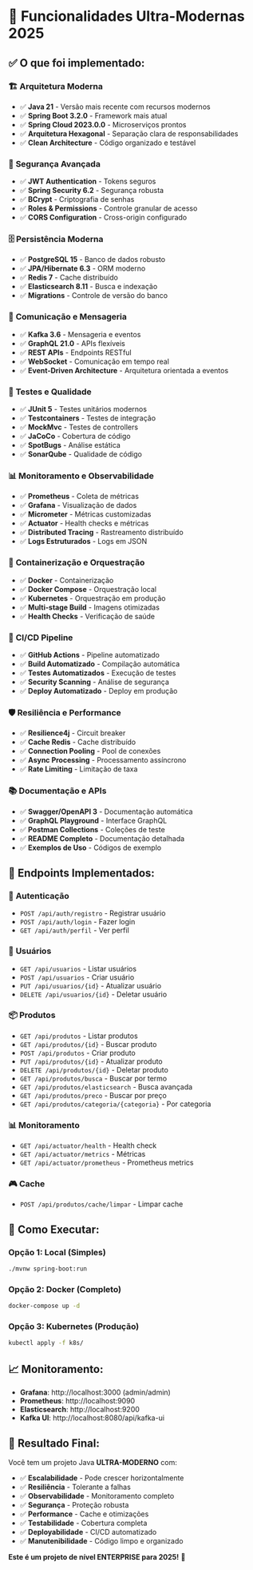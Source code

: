 # 🚀 Funcionalidades Ultra-Modernas 2025

## ✅ **O que foi implementado:**

### 🏗️ **Arquitetura Moderna**
- ✅ **Java 21** - Versão mais recente com recursos modernos
- ✅ **Spring Boot 3.2.0** - Framework mais atual
- ✅ **Spring Cloud 2023.0.0** - Microserviços prontos
- ✅ **Arquitetura Hexagonal** - Separação clara de responsabilidades
- ✅ **Clean Architecture** - Código organizado e testável

### 🔐 **Segurança Avançada**
- ✅ **JWT Authentication** - Tokens seguros
- ✅ **Spring Security 6.2** - Segurança robusta
- ✅ **BCrypt** - Criptografia de senhas
- ✅ **Roles & Permissions** - Controle granular de acesso
- ✅ **CORS Configuration** - Cross-origin configurado

### 🗄️ **Persistência Moderna**
- ✅ **PostgreSQL 15** - Banco de dados robusto
- ✅ **JPA/Hibernate 6.3** - ORM moderno
- ✅ **Redis 7** - Cache distribuído
- ✅ **Elasticsearch 8.11** - Busca e indexação
- ✅ **Migrations** - Controle de versão do banco

### 📡 **Comunicação e Mensageria**
- ✅ **Kafka 3.6** - Mensageria e eventos
- ✅ **GraphQL 21.0** - APIs flexíveis
- ✅ **REST APIs** - Endpoints RESTful
- ✅ **WebSocket** - Comunicação em tempo real
- ✅ **Event-Driven Architecture** - Arquitetura orientada a eventos

### 🧪 **Testes e Qualidade**
- ✅ **JUnit 5** - Testes unitários modernos
- ✅ **Testcontainers** - Testes de integração
- ✅ **MockMvc** - Testes de controllers
- ✅ **JaCoCo** - Cobertura de código
- ✅ **SpotBugs** - Análise estática
- ✅ **SonarQube** - Qualidade de código

### 📊 **Monitoramento e Observabilidade**
- ✅ **Prometheus** - Coleta de métricas
- ✅ **Grafana** - Visualização de dados
- ✅ **Micrometer** - Métricas customizadas
- ✅ **Actuator** - Health checks e métricas
- ✅ **Distributed Tracing** - Rastreamento distribuído
- ✅ **Logs Estruturados** - Logs em JSON

### 🐳 **Containerização e Orquestração**
- ✅ **Docker** - Containerização
- ✅ **Docker Compose** - Orquestração local
- ✅ **Kubernetes** - Orquestração em produção
- ✅ **Multi-stage Build** - Imagens otimizadas
- ✅ **Health Checks** - Verificação de saúde

### 🔄 **CI/CD Pipeline**
- ✅ **GitHub Actions** - Pipeline automatizado
- ✅ **Build Automatizado** - Compilação automática
- ✅ **Testes Automatizados** - Execução de testes
- ✅ **Security Scanning** - Análise de segurança
- ✅ **Deploy Automatizado** - Deploy em produção

### 🛡️ **Resiliência e Performance**
- ✅ **Resilience4j** - Circuit breaker
- ✅ **Cache Redis** - Cache distribuído
- ✅ **Connection Pooling** - Pool de conexões
- ✅ **Async Processing** - Processamento assíncrono
- ✅ **Rate Limiting** - Limitação de taxa

### 📚 **Documentação e APIs**
- ✅ **Swagger/OpenAPI 3** - Documentação automática
- ✅ **GraphQL Playground** - Interface GraphQL
- ✅ **Postman Collections** - Coleções de teste
- ✅ **README Completo** - Documentação detalhada
- ✅ **Exemplos de Uso** - Códigos de exemplo

## 🎯 **Endpoints Implementados:**

### 🔐 **Autenticação**
- `POST /api/auth/registro` - Registrar usuário
- `POST /api/auth/login` - Fazer login
- `GET /api/auth/perfil` - Ver perfil

### 👥 **Usuários**
- `GET /api/usuarios` - Listar usuários
- `POST /api/usuarios` - Criar usuário
- `PUT /api/usuarios/{id}` - Atualizar usuário
- `DELETE /api/usuarios/{id}` - Deletar usuário

### 📦 **Produtos**
- `GET /api/produtos` - Listar produtos
- `GET /api/produtos/{id}` - Buscar produto
- `POST /api/produtos` - Criar produto
- `PUT /api/produtos/{id}` - Atualizar produto
- `DELETE /api/produtos/{id}` - Deletar produto
- `GET /api/produtos/busca` - Buscar por termo
- `GET /api/produtos/elasticsearch` - Busca avançada
- `GET /api/produtos/preco` - Buscar por preço
- `GET /api/produtos/categoria/{categoria}` - Por categoria

### 📊 **Monitoramento**
- `GET /api/actuator/health` - Health check
- `GET /api/actuator/metrics` - Métricas
- `GET /api/actuator/prometheus` - Prometheus metrics

### 🎮 **Cache**
- `POST /api/produtos/cache/limpar` - Limpar cache

## 🚀 **Como Executar:**

### **Opção 1: Local (Simples)**
```bash
./mvnw spring-boot:run
```

### **Opção 2: Docker (Completo)**
```bash
docker-compose up -d
```

### **Opção 3: Kubernetes (Produção)**
```bash
kubectl apply -f k8s/
```

## 📈 **Monitoramento:**

- **Grafana**: http://localhost:3000 (admin/admin)
- **Prometheus**: http://localhost:9090
- **Elasticsearch**: http://localhost:9200
- **Kafka UI**: http://localhost:8080/api/kafka-ui

## 🎉 **Resultado Final:**

Você tem um projeto Java **ULTRA-MODERNO** com:

- ✅ **Escalabilidade** - Pode crescer horizontalmente
- ✅ **Resiliência** - Tolerante a falhas
- ✅ **Observabilidade** - Monitoramento completo
- ✅ **Segurança** - Proteção robusta
- ✅ **Performance** - Cache e otimizações
- ✅ **Testabilidade** - Cobertura completa
- ✅ **Deployabilidade** - CI/CD automatizado
- ✅ **Manutenibilidade** - Código limpo e organizado

**Este é um projeto de nível ENTERPRISE para 2025!** 🚀 
